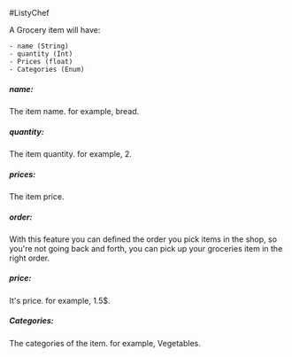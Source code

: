 #ListyChef 

A Grocery item will have:

	- name (String)
	- quantity (Int)
	- Prices (float)
	- Categories (Enum)

##### name:
The item name. for example, bread.
##### quantity:
The item quantity. for example, 2.
##### prices:
The item price.
##### order:
With this feature you can defined the order you pick items in the shop, so you're not going back and forth, you can pick up your groceries item in the right order.
##### price:
It's price. for example, 1.5$.
##### Categories:
The categories of the item. for example, Vegetables.